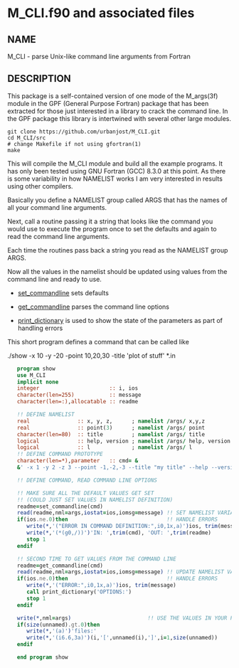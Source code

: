 
# M_CLI.f90 and associated files

## NAME

   M_CLI - parse Unix-like command line arguments from Fortran

## DESCRIPTION

This package is a self-contained version of one mode of the M_args(3f)
module in the GPF (General Purpose Fortran) package that has been
extracted for those just interested in a library to crack the command
line. In the GPF package this library is intertwined with several other
large modules.

    git clone https://github.com/urbanjost/M_CLI.git
    cd M_CLI/src
    # change Makefile if not using gfortran(1)
    make

This will compile the M_CLI module and build all the example programs.
It has only been tested using GNU Fortran (GCC) 8.3.0 at this point.
As there is some variability in how NAMELIST works I am very interested
in results using other compilers.

Basically you define a NAMELIST group called ARGS that has the names of
all your command line arguments.

Next, call a routine passing it a string that looks like the command
you would use to execute the program once to set the defaults and
again to read the command line arguments.

Each time the routines pass back a string you read as the NAMELIST group
ARGS.

Now all the values in the namelist should be updated using values from the
command line and ready to use.

- [set_commandline](md/get_commandline.md) sets defaults

- [get_commandline](md/get_commandline.md) parses the command line options

- [print_dictionary](md/print_dictionary.md) is used to show the state
  of the parameters as part of handling errors

This short program defines a command that can be called like

   ./show -x 10 -y -20 -point 10,20,30 -title 'plot of stuff' *.in

```fortran
   program show
   use M_CLI
   implicit none
   integer                      :: i, ios
   character(len=255)           :: message
   character(len=:),allocatable :: readme

   !! DEFINE NAMELIST
   real               :: x, y, z,      ; namelist /args/ x,y,z
   real               :: point(3)      ; namelist /args/ point
   character(len=80)  :: title         ; namelist /args/ title
   logical            :: help, version ; namelist /args/ help, version
   logical            :: l             ; namelist /args/ l
   !! DEFINE COMMAND PROTOTYPE
   character(len=*),parameter   :: cmd= &
   &' -x 1 -y 2 -z 3 --point -1,-2,-3 --title "my title" --help --version -l')

   !! DEFINE COMMAND, READ COMMAND LINE OPTIONS

   !! MAKE SURE ALL THE DEFAULT VALUES GET SET 
   !! (COULD JUST SET VALUES IN NAMELIST DEFINITION)
   readme=set_commandline(cmd)
   read(readme,nml=args,iostat=ios,iomsg=message) !! SET NAMELIST VARIABLE DEFAULTS
   if(ios.ne.0)then                               !! HANDLE ERRORS
      write(*,'("ERROR IN COMMAND DEFINITION:",i0,1x,a)')ios, trim(message)
      write(*,'(*(g0,/))')'IN: ',trim(cmd), 'OUT: ',trim(readme)
      stop 1
   endif

   !! SECOND TIME TO GET VALUES FROM THE COMMAND LINE
   readme=get_commandline(cmd)
   read(readme,nml=args,iostat=ios,iomsg=message) !! UPDATE NAMELIST VARIABLES
   if(ios.ne.0)then                               !! HANDLE ERRORS
      write(*,'("ERROR:",i0,1x,a)')ios, trim(message)
      call print_dictionary('OPTIONS:')
      stop 1
   endif

   write(*,nml=args)                        !! USE THE VALUES IN YOUR PROGRAM.
   if(size(unnamed).gt.0)then
      write(*,'(a)')'files:'
      write(*,'(i6.6,3a)')(i,'[',unnamed(i),']',i=1,size(unnamed))
   endif

   end program show
```
